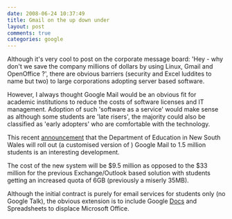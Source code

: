 ```yaml
---
date: 2008-06-24 10:37:49
title: Gmail on the up down under
layout: post
comments: true
categories: google
---
```

Although it's very cool to post on the corporate message board: 'Hey -
why don't we save the company millions of dollars by using Linux, Gmail
and OpenOffice ?', there are obvious barriers (security and Excel
luddites to name but two) to large corporations adopting server based
software.

However, I always thought Google Mail would be an obvious fit for
academic institutions to reduce the costs of software licenses and IT
management. Adoption of such 'software as a service' would make sense as
although some students are 'late risers', the majority could also be
classified as 'early adopters' who are comfortable with the technology.

This recent
[announcement](http://www.techcrunch.com/2008/06/23/15-million-australian-students-dump-outlookexchange-for-gmail/)
that the Department of Education in New South Wales will roll out (a
customised version of ) Google Mail to 1.5 million students is an
interesting development.

The cost of the new system will be $9.5 million as opposed to the $33
million for the previous Exchange/Outlook based solution with students
getting an increased quota of 6GB (previously a miserly 35MB).

Although the initial contract is purely for email services for students
only (no Google Talk), the obvious extension is to include Google
[Docs](http://www.nbrightside.com/blog/2007/06/28/google-finally-sees-sense/)
and Spreadsheets to displace Microsoft Office.

